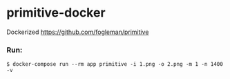 # primitive-docker
Dockerized https://github.com/fogleman/primitive


### Run:

```
$ docker-compose run --rm app primitive -i 1.png -o 2.png -m 1 -n 1400 -v
```
